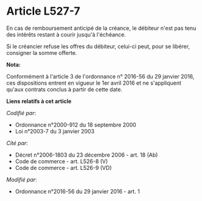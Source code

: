# Article L527-7

En cas de remboursement anticipé de la créance, le débiteur n'est pas tenu des intérêts restant à courir jusqu'à l'échéance. 

Si le créancier refuse les offres du débiteur, celui-ci peut, pour se libérer, consigner la somme offerte.

**Nota:**

Conformément à l'article 3 de l'ordonnance n° 2016-56 du 29 janvier 2016, ces dispositions entrent en vigueur le 1er avril
2016 et ne s'appliquent qu'aux contrats conclus à partir de cette date.

**Liens relatifs à cet article**

_Codifié par_:

  - Ordonnance n°2000-912 du 18 septembre 2000
  - Loi n°2003-7 du 3 janvier 2003

_Cité par_:

  - Décret n°2006-1803 du 23 décembre 2006 - art. 18 (Ab)
  - Code de commerce - art. L526-8 (V)
  - Code de commerce - art. L526-9 (VD)

_Modifié par_:

  - Ordonnance n°2016-56 du 29 janvier 2016 - art. 1
